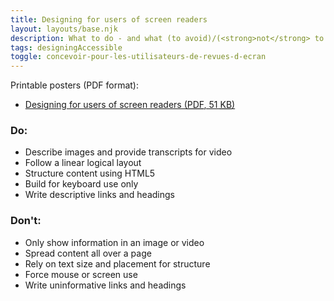 ```yaml
---
title: Designing for users of screen readers
layout: layouts/base.njk
description: What to do - and what (to avoid)/(<strong>not</strong> to do) - when designing for users of screen readers.
tags: designingAccessible
toggle: concevoir-pour-les-utilisateurs-de-revues-d-ecran
---
```

<p>Printable posters <span id="das1">(PDF format)</span>:</p>
<ul>
		<li><a href="{{ rootPath }}docs/posters/ScreenReader-en_2023.pdf" id="das8" aria-labelledby="das8 das1">Designing for users of screen readers (<abbr title="Portable Document Format">PDF</abbr>, 51 <abbr title="KiloByte">KB</abbr>)</a></li></ul>

<div class="row">
	<div class="col-md-6">

### Do:

*   Describe images and provide transcripts for video
*   Follow a linear logical layout
*   Structure content using HTML5
*   Build for keyboard use only
*   Write descriptive links and headings
   </div>
     <div class="col-md-6">

### Don't:

*   Only show information in an image or video
*   Spread content all over a page
*   Rely on text size and placement for structure
*   Force mouse or screen use
*   Write uninformative links and headings
	</div>
</div>
